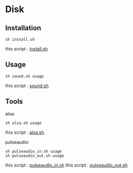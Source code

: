 # Disk

## Installation

    sh install.sh

this script : [install.sh](https://github.com/ghsable/dotfiles/blob/master/bin/sound/install.sh)

## Usage

    sh sound.sh usage

this script : [sound.sh](https://github.com/ghsable/dotfiles/blob/master/bin/sound/sound.sh)

## Tools

alsa:

    sh alsa.sh usage

this script : [alsa.sh](https://github.com/ghsable/dotfiles/blob/master/bin/sound/alsa.sh)

pulseaudio:

    sh pulseaudio_in.sh usage
    sh pulseaudio_out.sh usage

this script : [pulseaudio_in.sh](https://github.com/ghsable/dotfiles/blob/master/bin/sound/pulseaudio_in.sh)
this script : [pulseaudio_out.sh](https://github.com/ghsable/dotfiles/blob/master/bin/sound/pulsehaudio_out.sh)

